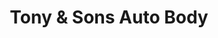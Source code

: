 ---
title: "Tony & Sons Auto Body"
url: /mamaroneck/tony-und-sons-auto-body/
shop: Autowerkstatt
---